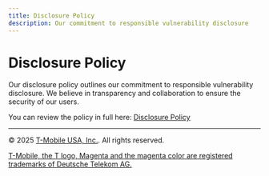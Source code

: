 ```yaml
---
title: Disclosure Policy
description: Our commitment to responsible vulnerability disclosure
---
```

# Disclosure Policy

Our disclosure policy outlines our commitment to responsible vulnerability disclosure. We believe in transparency and collaboration to ensure the security of our users.

You can review the policy in full here: [Disclosure Policy](https://bugcrowd.com/engagements/t-mobile)

---
© 2025 [T-Mobile USA, Inc.](https://www.t-mobile.com/responsibility/legal/copyright). All rights reserved.

[T-Mobile, the T logo, Magenta and the magenta color are registered trademarks of Deutsche Telekom AG.](https://www.t-mobile.com/responsibility/legal/trademarks)